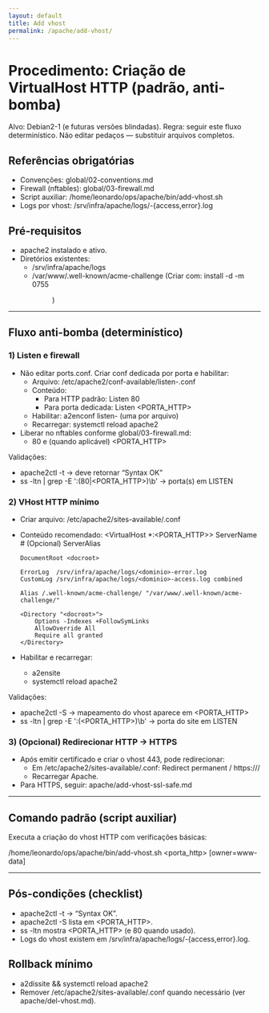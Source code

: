 ```yaml
---
layout: default
title: Add vhost
permalink: /apache/add-vhost/
---
```

# Procedimento: Criação de VirtualHost HTTP (padrão, anti-bomba)

Alvo: Debian2-1 (e futuras versões blindadas).
Regra: seguir este fluxo determinístico. Não editar pedaços — substituir arquivos completos.

## Referências obrigatórias
- Convenções: global/02-conventions.md
- Firewall (nftables): global/03-firewall.md
- Script auxiliar: /home/leonardo/ops/apache/bin/add-vhost.sh
- Logs por vhost: /srv/infra/apache/logs/<server>-{access,error}.log

## Pré-requisitos
- apache2 instalado e ativo.
- Diretórios existentes:
  - /srv/infra/apache/logs
  - /var/www/.well-known/acme-challenge
  (Criar com: install -d -m 0755 <dir>)

---

## Fluxo anti-bomba (determinístico)

### 1) Listen e firewall
- Não editar ports.conf. Criar conf dedicada por porta e habilitar:
  - Arquivo: /etc/apache2/conf-available/listen-<PORTA>.conf
  - Conteúdo:
    - Para HTTP padrão:  Listen 80
    - Para porta dedicada: Listen <PORTA_HTTP>
  - Habilitar: a2enconf listen-<PORTA>  (uma por arquivo)
  - Recarregar: systemctl reload apache2
- Liberar no nftables conforme global/03-firewall.md:
  - 80 e (quando aplicável) <PORTA_HTTP>

Validações:
- apache2ctl -t  → deve retornar “Syntax OK”
- ss -ltn | grep -E ':(80|<PORTA_HTTP>)\b'  → porta(s) em LISTEN

### 2) VHost HTTP mínimo
- Criar arquivo: /etc/apache2/sites-available/<dominio>.conf
- Conteúdo recomendado:
  <VirtualHost *:<PORTA_HTTP>>
      ServerName <dominio>
      # (Opcional) ServerAlias <alias1> <alias2>

      DocumentRoot <docroot>

      ErrorLog  /srv/infra/apache/logs/<dominio>-error.log
      CustomLog /srv/infra/apache/logs/<dominio>-access.log combined

      Alias /.well-known/acme-challenge/ "/var/www/.well-known/acme-challenge/"

      <Directory "<docroot>">
          Options -Indexes +FollowSymLinks
          AllowOverride All
          Require all granted
      </Directory>
  </VirtualHost>

- Habilitar e recarregar:
  - a2ensite <dominio>
  - systemctl reload apache2

Validações:
- apache2ctl -S  → mapeamento do vhost aparece em <PORTA_HTTP>
- ss -ltn | grep -E ':(<PORTA_HTTP>)\b'  → porta do site em LISTEN

### 3) (Opcional) Redirecionar HTTP → HTTPS
- Após emitir certificado e criar o vhost 443, pode redirecionar:
  - Em /etc/apache2/sites-available/<dominio>.conf:
    Redirect permanent / https://<dominio>/
  - Recarregar Apache.
- Para HTTPS, seguir: apache/add-vhost-ssl-safe.md

---

## Comando padrão (script auxiliar)

Executa a criação do vhost HTTP com verificações básicas:

/home/leonardo/ops/apache/bin/add-vhost.sh <dominio> <porta_http> <docroot> [owner=www-data]

---

## Pós-condições (checklist)
- apache2ctl -t → “Syntax OK”.
- apache2ctl -S lista <dominio> em <PORTA_HTTP>.
- ss -ltn mostra <PORTA_HTTP> (e 80 quando usado).
- Logs do vhost existem em /srv/infra/apache/logs/<dominio>-{access,error}.log.

## Rollback mínimo
- a2dissite <dominio> && systemctl reload apache2
- Remover /etc/apache2/sites-available/<dominio>.conf quando necessário (ver apache/del-vhost.md).
